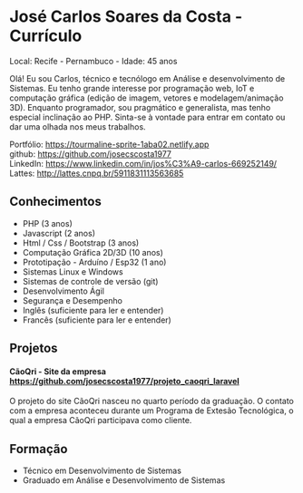 # José Carlos Soares da Costa - Currículo

Local: Recife - Pernambuco - Idade: 45 anos

Olá! 
Eu sou Carlos, técnico e tecnólogo em Análise e desenvolvimento de Sistemas. Eu tenho grande interesse por programação web, IoT e computação gráfica (edição de imagem, vetores e modelagem/animação 3D). Enquanto programador, sou pragmático e generalista, mas tenho especial inclinação ao PHP. Sinta-se à vontade para entrar em contato ou dar uma olhada nos meus trabalhos.

Portfólio: https://tourmaline-sprite-1aba02.netlify.app  
github: https://github.com/josecscosta1977  
LinkedIn: https://www.linkedin.com/in/jos%C3%A9-carlos-669252149/  
Lattes: http://lattes.cnpq.br/5911831113563685  

## Conhecimentos

- PHP (3 anos)
- Javascript (2 anos)
- Html / Css / Bootstrap (3 anos)
- Computação Gráfica 2D/3D (10 anos)
- Prototipação - Arduíno / Esp32 (1 ano)
- Sistemas Linux e Windows
- Sistemas de controle de versão (git)
- Desenvolvimento Ágil
- Segurança e Desempenho
- Inglês (suficiente para ler e entender)
- Francês (suficiente para ler e entender)

## Projetos  

#### CãoQri - Site da empresa https://github.com/josecscosta1977/projeto_caoqri_laravel

O projeto do site CãoQri nasceu no quarto período da graduação. O contato com a empresa aconteceu durante um Programa de Extesão Tecnológica, o qual a empresa CãoQri participava como cliente.  

## Formação

- Técnico em Desenvolvimento de Sistemas
- Graduado em Análise e Desenvolvimento de Sistemas
